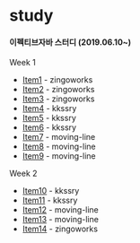 # study

#### 이펙티브자바 스터디 (2019.06.10~)  

Week 1
* [Item1](/effective-java/week1_객체생성과파괴/Item1.md) - zingoworks
* [Item2](/effective-java/week1_객체생성과파괴/Item2.md) - zingoworks
* [Item3](/effective-java/week1_객체생성과파괴/Item3.md) - zingoworks
* [Item4](/effective-java/week1_객체생성과파괴/Item4.md) - kkssry
* [Item5](/effective-java/week1_객체생성과파괴/Item5.md) - kkssry
* [Item6](/effective-java/week1_객체생성과파괴/Item6.md) - kkssry
* [Item7](/effective-java/week1_객체생성과파괴/Item7.md) - moving-line
* [Item8](/effective-java/week1_객체생성과파괴/Item8.md) - moving-line
* [Item9](/effective-java/week1_객체생성과파괴/Item9.md) - moving-line

Week 2
* [Item10](/effective-java/week2_모든객체의공통메서드/Item10.md) - kkssry
* [Item11](/effective-java/week2_모든객체의공통메서드/Item11.md) - kkssry
* [Item12](/effective-java/week2_모든객체의공통메서드/Item12.md) - moving-line
* [Item13](/effective-java/week2_모든객체의공통메서드/Item13.md) - moving-line
* [Item14](/effective-java/week2_모든객체의공통메서드/Item14.md) - zingoworks